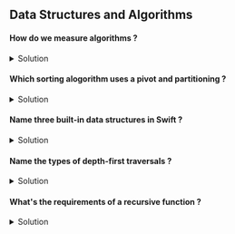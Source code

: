 ## Data Structures and Algorithms 


#### How do we measure algorithms ? 

<details> 
  <summary>Solution</summary> 

In computer science and programming the efficiency of an algorithm is measured using Big O notation.

</details>


#### Which sorting alogorithm uses a pivot and partitioning ? 

<details> 
  <summary>Solution</summary> 

Quick sort uses partioning to return a pivot as it continues to sort a collection using divide and conquer. 

</details>

#### Name three built-in data structures in Swift ? 

<details> 
  <summary>Solution</summary> 

Arrays, Set and Dictionary.

</details>

#### Name the types of depth-first traversals ? 

<details> 
  <summary>Solution</summary> 

In order, pre order and post order traversal.

</details>

#### What's the requirements of a recursive function ? 

<details> 
  <summary>Solution</summary> 

Any recursion function must have a base case and the recursive call.

</details>

